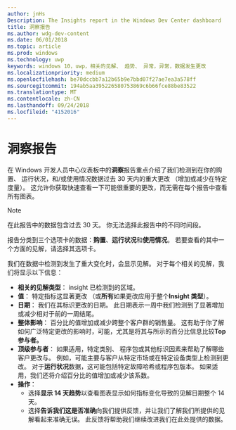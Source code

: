 ```yaml
---
author: jnHs
Description: The Insights report in the Windows Dev Center dashboard
title: 洞察报告
ms.author: wdg-dev-content
ms.date: 06/01/2018
ms.topic: article
ms.prod: windows
ms.technology: uwp
keywords: windows 10，uwp，相关的见解、 趋势、 异常，异常，数据发生更改
ms.localizationpriority: medium
ms.openlocfilehash: be70dccbb7a12b65b9e7bbd07f27ae7ea3a578ff
ms.sourcegitcommit: 194ab5aa395226580753869c6b66fce88be83522
ms.translationtype: MT
ms.contentlocale: zh-CN
ms.lasthandoff: 09/24/2018
ms.locfileid: "4152016"
---
```

# <a name="insights-report"></a>洞察报告


在 Windows 开发人员中心仪表板中的**洞察**报告重点介绍了我们检测到在你的购置、 运行状况，和/或使用情况数据过去 30 天内的重大更改 （增加或减少在特定度量）。 这允许你获取快速查看一下可能很重要的更改，而无需在每个报告中查看所有图表。

> [!NOTE]
> 在此报告中的数据包含过去 30 天。 你无法选择此报告中的不同时间段。

报告分类到三个选项卡的数据：**购置**、**运行状况**和**使用情况**。 若要查看的其中一个方面的见解，请选择其选项卡。

我们在数据中检测到发生了重大变化时，会显示见解。 对于每个相关的见解，我们将显示以下信息：
- **相关的见解类型**： insight 已检测到的区域。
- **值**： 特定指标这显著更改 （或**所有**如果更改应用于整个**Insight 类型**）。
- **日期**： 我们在其标识更改的日期。 此日期表示一周中我们检测到了显著增加或减少相对于前的一周结尾。
- **整体影响**： 百分比的值增加或减少跨整个客户群的销售量。 这有助于你了解如何广泛特定更改的影响时，可能，尤其是将其与所示的百分比信息比较**Top 参与者。**
- **顶级参与者**： 如果适用，特定类别、 程序包或其他标识因素来帮助了解哪些客户更改与。 例如，可能主要与客户从特定市场或在特定设备类型上检测到更改。 对于**运行状况**数据，这可能包括特定故障哈希或程序包版本。 如果适用，我们还将介绍百分比的值增加或减少该系数。
- **操作**：
   - 选择**显示 14 天趋势**以查看图表显示如何指标变化导致的见解日期整个 14 天。
   - 选择**告诉我们这是否准确**向我们提供反馈，并让我们了解我们所提供的见解看起来准确无误。 此反馈将帮助我们继续改进我们在此处提供的数据。 

